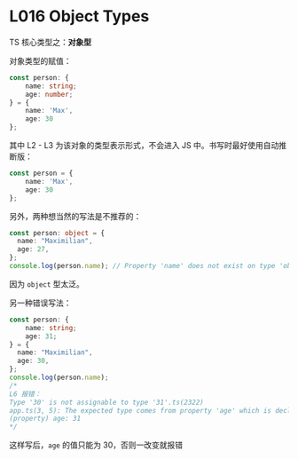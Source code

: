# L016 Object Types

TS 核心类型之：**对象型**

对象类型的赋值：

```ts
const person: {
    name: string;
    age: number;
} = {
    name: 'Max',
    age: 30
};
```

其中 L2 - L3 为该对象的类型表示形式，不会进入 JS 中。书写时最好使用自动推断版：

```ts
const person = {
    name: 'Max',
    age: 30
};
```

另外，两种想当然的写法是不推荐的：

```ts
const person: object = {
  name: "Maximilian",
  age: 27,
};
console.log(person.name); // Property 'name' does not exist on type 'object'.ts(2339)
```

因为 `object` 型太泛。

另一种错误写法：

```ts
const person: {
    name: string;
    age: 31;
} = {
  name: "Maximilian",
  age: 30,
};
console.log(person.name); 
/*
L6 报错：
Type '30' is not assignable to type '31'.ts(2322)
app.ts(3, 5): The expected type comes from property 'age' which is declared here on type '{ name: string; age: 31; }'
(property) age: 31
*/
```

这样写后，`age` 的值只能为 30，否则一改变就报错